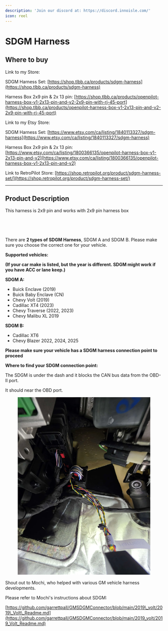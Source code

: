 ```yaml
---
description: 'Join our discord at: https://discord.innoisle.com/'
icon: reel
---
```


# SDGM Harness

## Where to buy

Link to my Store:&#x20;

SDGM Harness Set: [https://shop.tlbb.ca/products/sdgm-harness](https://shop.tlbb.ca/products/sdgm-harness)

Harness Box 2x9 pin & 2x 13 pin: [https://shop.tlbb.ca/products/openpilot-harness-box-v1-2x13-pin-and-v2-2x9-pin-with-rj-45-port](https://shop.tlbb.ca/products/openpilot-harness-box-v1-2x13-pin-and-v2-2x9-pin-with-rj-45-port)

Link to my Etsy Store:

SDGM Harness Set: [https://www.etsy.com/ca/listing/1840113327/sdgm-harness](https://www.etsy.com/ca/listing/1840113327/sdgm-harness)

Harness Box 2x9 pin & 2x 13 pin: [https://www.etsy.com/ca/listing/1800366135/openpilot-harness-box-v1-2x13-pin-and-v2](https://www.etsy.com/ca/listing/1800366135/openpilot-harness-box-v1-2x13-pin-and-v2)

Link to RetroPilot Store: [https://shop.retropilot.org/product/sdgm-harness-set/](https://shop.retropilot.org/product/sdgm-harness-set/)

***

## Product Description

This harness is 2x9 pin and works with 2x9 pin harness box

<div><figure><img src="../.gitbook/assets/SDGM A-1.jpg" alt=""><figcaption></figcaption></figure> <figure><img src="../.gitbook/assets/SDGM B -1.jpg" alt=""><figcaption></figcaption></figure></div>

There are **2 types of SDGM Harness**, SDGM A and SDGM B. Please make sure you choose the correct one for your vehicle.

**Supported vehicles:**

**(If your car make is listed, but the year is different. SDGM might work if you have ACC or lane keep.)**

**SDGM A:**

* Buick Enclave (2019)
* Buick Baby Enclave (CN)
* Chevy Volt (2019)
* Cadillac XT4 (2023)
* Chevy Traverse  (2022, 2023)
* Chevy Malibu XL 2019

**SDGM B:**

* Cadillac XT6
* Chevy Blazer 2022, 2024, 2025



**Please make sure your vehicle has a SDGM harness connection point to proceed**



**Where to find your SDGM connection point:**

The SDGM is under the dash and it blocks the CAN bus data from the OBD-II port.

It should near the OBD port.

<figure><img src="../.gitbook/assets/企业微信截图_17503053877859.png" alt=""><figcaption></figcaption></figure>





Shout out to Mochi, who helped with various GM vehicle harness developments.

Please refer to Mochi's instructions about SDGM:

[https://github.com/garrettpall/GMSDGMConnector/blob/main/2019\_volt/2019\_Volt\_Readme.md](https://github.com/garrettpall/GMSDGMConnector/blob/main/2019_volt/2019_Volt_Readme.md)
